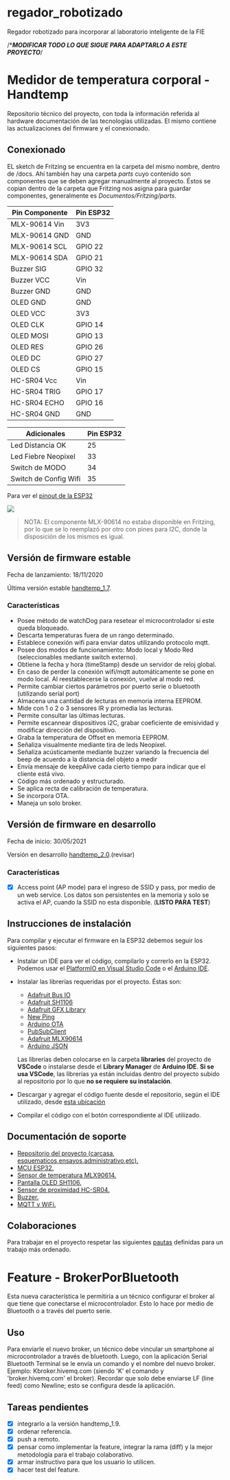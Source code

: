 # regador_robotizado
Regador robotizado para incorporar al laboratorio inteligente de la FIE

/****************MODIFICAR TODO LO QUE SIGUE PARA ADAPTARLO A ESTE PROYECTO***************/

# Medidor de temperatura corporal - Handtemp
Repositorio técnico del proyecto, con toda la información referida al hardware documentación de las tecnologías utilizadas. El mismo contiene las actualizaciones del firmware y el conexionado.

## Conexionado
EL sketch de Fritzing se encuentra en la carpeta del mismo nombre, dentro de /docs. Ahí también hay una carpeta *parts* cuyo contenido son componentes que se deben agregar manualmente al proyecto. Éstos se copian dentro de la carpeta que Fritzing nos asigna para guardar componentes, generalmente es *Documentos/Fritzing/parts*.

| Pin Componente | Pin ESP32 |
| -------------- | --------- |
| MLX-90614 Vin | 3V3 |
| MLX-90614 GND | GND |
| MLX-90614 SCL | GPIO 22 |
| MLX-90614 SDA | GPIO 21 |
| Buzzer SIG | GPIO 32 |
| Buzzer VCC | Vin |
| Buzzer GND | GND |
| OLED GND | GND |
| OLED VCC | 3V3 |
| OLED CLK | GPIO 14 |
| OLED MOSI | GPIO 13 |
| OLED RES | GPIO 26 |
| OLED DC | GPIO 27 |
| OLED CS | GPIO 15 |
| HC-SR04 Vcc | Vin |
| HC-SR04 TRIG | GPIO 17 |
| HC-SR04 ECHO | GPIO 16 |
| HC-SR04 GND | GND |

| Adicionales | Pin ESP32 |
| -------------- | --------- |
| Led Distancia OK | 25 |
| Led Fiebre Neopixel| 33 |
| Switch de MODO| 34 |
| Switch de Config Wifi| 35 |

Para ver el [pinout de la ESP32](/docs/ESP32.md)

![](/img/handtemp-sketch.png)

> NOTA: El componente MLX-90614 no estaba disponible en Fritzing, por lo que se lo reemplazó por otro con pines para I2C, donde la disposición de los mismos es igual.

## Versión de firmware estable

Fecha de lanzamiento: 18/11/2020

Última versión estable [handtemp_1.7](firmware/handtemp_1.7.ino).

### Características
* Posee método de watchDog para resetear el microcontrolador si este queda bloqueado.
* Descarta temperaturas fuera de un rango determinado.
* Establece conexión wifi para enviar datos utilizando protocolo mqtt.
* Posee dos modos de funcionamiento: Modo local y Modo Red (seleccionables mediante switch externo).
* Obtiene la fecha y hora (timeStamp) desde un servidor de reloj global.
* En caso de perder la conexión wifi/mqtt automáticamente se pone en modo local. Al reestablecerse la conexión, vuelve al modo red.
* Permite cambiar ciertos parámetros por puerto serie o bluetooth (utilizando serial port)
* Almacena una cantidad de lecturas en memoria interna EEPROM.
* Mide con 1 o 2 o 3 sensores IR y promedia las lecturas.
* Permite consultar las últimas lecturas.
* Permite escannear dispositivos i2C, grabar coeficiente de emisividad y modificar dirección del dispositivo.
* Graba la temperatura de Offset en memoria EEPROM.
* Señaliza visualmente mediante tira de leds Neopixel.
* Señaliza acústicamente mediante buzzer variando la frecuencia del beep de acuerdo a la distancia del objeto a medir
* Envía mensaje de keepAlive cada cierto tiempo para indicar que el cliente está vivo. 
* Código más ordenado y estructurado.
* Se aplica recta de calibración de temperatura.
* Se incorpora OTA.
* Maneja un solo broker.

## Versión de firmware en desarrollo

Fecha de inicio: 30/05/2021

Versión en desarrollo [handtemp_2.0](firmware/handtemp_1.8.ino).(revisar)

### Características
- [x] Access point (AP mode) para el ingreso de SSID y pass, por medio de un web service. Los datos son persistentes en la memoria y solo se activa el AP, cuando la SSID no esta disponible. (**LISTO PARA TEST**)

## Instrucciones de instalación
Para compilar y ejecutar el firmware en la ESP32 debemos seguir los siguientes pasos:

* Instalar un IDE para ver el código, compilarlo y correrlo en la ESP32. Podemos usar el [PlatformIO en Visual Studio Code](docs/PlatformIO-IDE.md) o el [Arduino IDE](https://randomnerdtutorials.com/installing-the-esp32-board-in-arduino-ide-windows-instructions/).

* Instalar las librerías requeridas por el proyecto. Éstas son:

	* [Adafruit Bus IO](https://github.com/adafruit/Adafruit_BusIO)
	* [Adafruit SH1106](https://github.com/wonho-maker/Adafruit_SH1106)
	* [Adafruit GFX Library](https://github.com/adafruit/Adafruit-GFX-Library)
	* [New Ping](https://bitbucket.org/teckel12/arduino-new-ping/downloads/NewPing_v1.9.1.zip)
	* [Arduino OTA](https://github.com/jandrassy/ArduinoOTA)
	* [PubSubClient](https://github.com/knolleary/pubsubclient/)
	* [Adafruit MLX90614](https://github.com/adafruit/Adafruit-MLX90614-Library)
	* [Arduino JSON](https://github.com/bblanchon/ArduinoJson)

	Las librerías deben colocarse en la carpeta **libraries** del proyecto de **VSCode** o instalarse desde el **Library Manager** de **Arduino IDE**. **Si se usa VSCode**, las librerías ya están incluidas dentro del proyecto subido al repositorio por lo que **no se requiere su instalación**.

* Descargar y agregar el código fuente desde el repositorio, según el IDE utilizado, desde [esta ubicación](../firmware)

* Compilar el código con el botón correspondiente al IDE utilizado.

## Documentación de soporte
* [Repositorio del proyecto (carcasa, esquematicos,ensayos,administrativo,etc).](https://drive.google.com/drive/folders/1y8OxduKYDoWpeUjtB7u9908cSnYStPmV?usp=sharing)
* [MCU ESP32.](/docs/ESP32.md)
* [Sensor de temperatura MLX90614.](/docs/SensorTemperatura.md)
* [Pantalla OLED SH1106.](/docs/OLED.md)
* [Sensor de proximidad HC-SR04.](/docs/SensorProximidad.md)
* [Buzzer.](/docs/Buzzer.md)
* [MQTT y WiFi.](/docs/MQTT-WiFi.md)

## Colaboraciones
Para trabajar en el proyecto respetar las siguientes [pautas](https://gist.github.com/maxiyommi/b5d2ef4c66f17870a92bc27f4afe71c2) definidas para un trabajo más ordenado. 

# Feature - BrokerPorBluetooth
Esta nueva característica le permitiría a un técnico configurar el broker al que tiene que conectarse el microcontrolador. Esto lo hace por medio de Bluetooth o a través del puerto serie.

## Uso

Para enviarle el nuevo broker, un técnico debe vincular un smartphone al microcontrolador a través de bluetooth. Luego, con la aplicación Serial Bluetooth Terminal se le envía un comando y el nombre del nuevo broker. Ejemplo: Kbroker.hivemq.com (siendo 'K' el comando y 'broker.hivemq.com' el broker). Recordar que solo debe enviarse LF (line feed) como Newline; esto se configura desde la aplicación.

## Tareas pendientes
- [x] integrarlo a la versión handtemp_1.9.
- [x] ordenar referencia.
- [x] push a remoto.
- [x] pensar como implementar la feature, integrar la rama (diff) y la mejor metodología para el trabajo colaborativo.
- [x] armar instructivo para que los usuario lo utilicen.
- [x] hacer test del feature.
